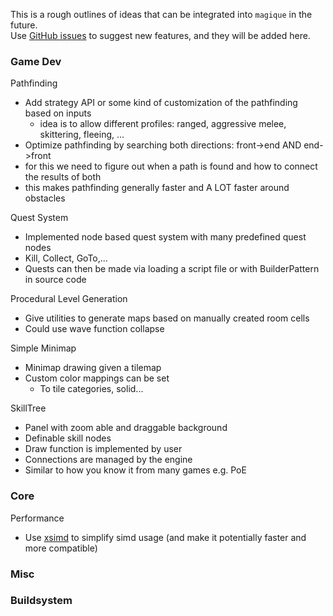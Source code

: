 This is a rough outlines of ideas that can be integrated into `magique` in the future.  
Use [GitHub issues](https://github.com/gk646/magique) to suggest new features, and they will be added here.

### Game Dev

Pathfinding

- Add strategy API or some kind of customization of the pathfinding based on inputs
  - idea is to allow different profiles: ranged, aggressive melee, skittering, fleeing, ...
- Optimize pathfinding by searching both directions: front->end AND end->front
- for this we need to figure out when a path is found and how to connect the results of both
- this makes pathfinding generally faster and A LOT faster around obstacles

Quest System

- Implemented node based quest system with many predefined quest nodes
- Kill, Collect, GoTo,...
- Quests can then be made via loading a script file or with BuilderPattern in source code

Procedural Level Generation
- Give utilities to generate maps based on manually created room cells
- Could use wave function collapse


Simple Minimap
- Minimap drawing given a tilemap
- Custom color mappings can be set
  - To tile categories, solid...

SkillTree
- Panel with zoom able and draggable background
- Definable skill nodes 
- Draw function is implemented by user
- Connections are managed by the engine
- Similar to how you know it from many games e.g. PoE

### Core

Performance
- Use [xsimd](https://github.com/xtensor-stack/xsimd) to simplify simd usage (and make it potentially faster and more compatible)

### Misc


### Buildsystem